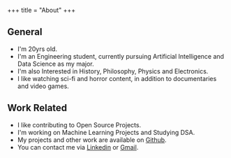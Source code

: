 +++
title = "About"
+++

## General
- I'm 20yrs old.
- I'm an Engineering student, currently pursuing Artificial Intelligence and Data Science as my major.
- I'm also Interested in History, Philosophy, Physics and Electronics.
- I like watching sci-fi and horror content, in addition to documentaries and video games. 

## Work Related
- I like contributing to Open Source Projects.
- I'm working on Machine Learning Projects and Studying DSA.
- My projects and other work are available on [Github](https://github.com/virajsazzala).
- You can contact me via [Linkedin](https://www.linkedin.com/in/sng-viraj-reddy) or [Gmail](mailto:vir200319@gmail.com).

